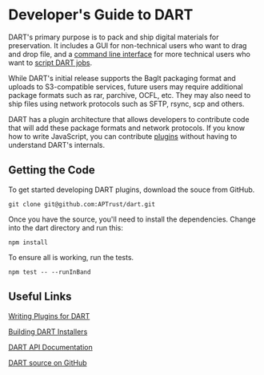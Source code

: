 # Developer's Guide to DART

DART's primary purpose is to pack and ship digital materials for preservation. It includes a GUI for non-technical users who want to drag and drop file, and a [command line interface](../users/command_line.md) for more technical users who want to [script DART jobs](../users/scripting.md).

While DART's initial release supports the BagIt packaging format and uploads to S3-compatible services, future users may require additional package formats such as rar, parchive, OCFL, etc. They may also need to ship files using network protocols such as SFTP, rsync, scp and others.

DART has a plugin architecture that allows developers to contribute code that will add these package formats and network protocols. If you know how to write JavaScript, you can contribute [plugins](plugins/index.md) without having to understand DART's internals.

## Getting the Code

To get started developing DART plugins, download the souce from GitHub.

```
git clone git@github.com:APTrust/dart.git
```

Once you have the source, you'll need to install the dependencies. Change into the dart directory and run this:

```
npm install
```

To ensure all is working, run the tests.

```
npm test -- --runInBand
```

## Useful Links

[Writing Plugins for DART](plugins/index.md)

[Building DART Installers](building.md)

[DART API Documentation](https://aptrust.github.io/dart/)

[DART source on GitHub](https://github.com/APTrust/dart)
